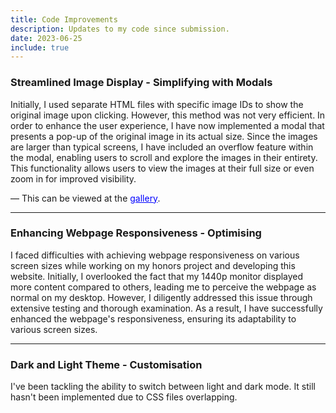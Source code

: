 ```yaml
---
title: Code Improvements
description: Updates to my code since submission.
date: 2023-06-25
include: true
---
```


### Streamlined Image Display - Simplifying with Modals

Initially, I used separate HTML files with specific image IDs to show the original image 
upon clicking. However, this method was not very efficient. In order to enhance the user experience, 
I have now implemented a modal that presents a pop-up of the original image in its actual size. 
Since the images are larger than typical screens, I have included an overflow feature 
within the modal, enabling users to scroll and explore the images in their entirety. 
This functionality allows users to view the images at their full size or even zoom in for improved visibility. 

&#8212; This can be viewed at the <a style="color: blue; font-size: 1em;" href="album.html">gallery</a>.

---

### Enhancing Webpage Responsiveness - Optimising

I faced difficulties with achieving webpage responsiveness on various screen sizes 
while working on my honors project and developing this website.
Initially, I overlooked the fact that my 1440p monitor displayed more content compared 
to others, leading me to perceive the webpage as normal on my desktop. 
However, I diligently addressed this issue through extensive testing and thorough examination. 
As a result, I have successfully enhanced the webpage's responsiveness, ensuring its 
adaptability to various screen sizes.

---

### Dark and Light Theme - Customisation

I've been tackling the ability to switch between light and dark mode. It still hasn't been implemented due to 
CSS files overlapping.